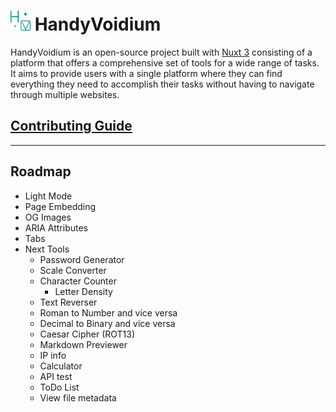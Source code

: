 # ![Logo](/public/favicon-32x32.png) HandyVoidium

HandyVoidium is an open-source project built with [Nuxt 3](https://nuxt.com/) consisting of a platform that offers a comprehensive set of tools for a wide range of tasks. It aims to provide users with a single platform where they can find everything they need to accomplish their tasks without having to navigate through multiple websites.

## [Contributing Guide](/CONTRIBUTING.md)

---

## Roadmap

- Light Mode
- Page Embedding
- OG Images
- ARIA Attributes
- Tabs
- Next Tools
  - Password Generator
  - Scale Converter
  - Character Counter
    - Letter Density
  - Text Reverser
  - Roman to Number and vice versa
  - Decimal to Binary and vice versa
  - Caesar Cipher (ROT13)
  - Markdown Previewer
  - IP info
  - Calculator
  - API test
  - ToDo List
  - View file metadata
